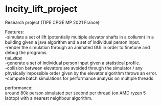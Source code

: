 # Incity_lift_project
Research project (TIPE CPGE MP 2021 France)

Features:  
-simulate a set of lift (potentially multiple elevator shafts in a collumn) in a building given a java algorithm and a set of individual person input.  
-render the simulation through an animated GUI in order to finetune and debug the programs.  
[gui view](https://user-images.githubusercontent.com/61628044/139741086-b543c7b8-6058-42b5-9ec3-85738ca4370e.png)  
-generate a set of individual person input given a statistical profile.  
-collision between elevators are avoided through the simulator / any physically impossible order given by the elevator algorithm throws an error.  
-compute batch simulations for performance analysis on multiple threads.  
  
performance:  
around 80k person simulated per second per thread (on AMD ryzen 5 labtop) with a nearest neighbour algorithm. 

